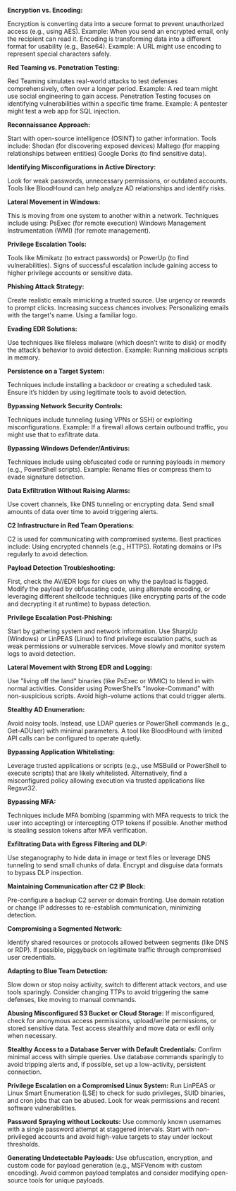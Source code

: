 **Encryption vs. Encoding:**

Encryption is converting data into a secure format to prevent unauthorized access (e.g., using AES). Example: When you send an encrypted email, only the recipient can read it.
Encoding is transforming data into a different format for usability (e.g., Base64). Example: A URL might use encoding to represent special characters safely.

**Red Teaming vs. Penetration Testing:**

Red Teaming simulates real-world attacks to test defenses comprehensively, often over a longer period. Example: A red team might use social engineering to gain access.
Penetration Testing focuses on identifying vulnerabilities within a specific time frame. Example: A pentester might test a web app for SQL injection.

**Reconnaissance Approach:**

Start with open-source intelligence (OSINT) to gather information. Tools include:
Shodan (for discovering exposed devices)
Maltego (for mapping relationships between entities)
Google Dorks (to find sensitive data).

**Identifying Misconfigurations in Active Directory:**

Look for weak passwords, unnecessary permissions, or outdated accounts. Tools like BloodHound can help analyze AD relationships and identify risks.

**Lateral Movement in Windows:**

This is moving from one system to another within a network. Techniques include using:
PsExec (for remote execution)
Windows Management Instrumentation (WMI) (for remote management).

**Privilege Escalation Tools:**

Tools like Mimikatz (to extract passwords) or PowerUp (to find vulnerabilities). Signs of successful escalation include gaining access to higher privilege accounts or sensitive data.

**Phishing Attack Strategy:**

Create realistic emails mimicking a trusted source. Use urgency or rewards to prompt clicks. Increasing success chances involves:
Personalizing emails with the target's name.
Using a familiar logo.

**Evading EDR Solutions:**

Use techniques like fileless malware (which doesn’t write to disk) or modify the attack’s behavior to avoid detection. Example: Running malicious scripts in memory.

**Persistence on a Target System:**

Techniques include installing a backdoor or creating a scheduled task. Ensure it’s hidden by using legitimate tools to avoid detection.

**Bypassing Network Security Controls:**

Techniques include tunneling (using VPNs or SSH) or exploiting misconfigurations. Example: If a firewall allows certain outbound traffic, you might use that to exfiltrate data.

**Bypassing Windows Defender/Antivirus:**

Techniques include using obfuscated code or running payloads in memory (e.g., PowerShell scripts). Example: Rename files or compress them to evade signature detection.

**Data Exfiltration Without Raising Alarms:**

Use covert channels, like DNS tunneling or encrypting data. Send small amounts of data over time to avoid triggering alerts.

**C2 Infrastructure in Red Team Operations:**

C2 is used for communicating with compromised systems. Best practices include:
Using encrypted channels (e.g., HTTPS).
Rotating domains or IPs regularly to avoid detection.

**Payload Detection Troubleshooting:**

First, check the AV/EDR logs for clues on why the payload is flagged. Modify the payload by obfuscating code, using alternate encoding, or leveraging different shellcode techniques (like encrypting parts of the code and decrypting it at runtime) to bypass detection.

**Privilege Escalation Post-Phishing:**

Start by gathering system and network information. Use SharpUp (Windows) or LinPEAS (Linux) to find privilege escalation paths, such as weak permissions or vulnerable services. Move slowly and monitor system logs to avoid detection.

**Lateral Movement with Strong EDR and Logging:**

Use "living off the land" binaries (like PsExec or WMIC) to blend in with normal activities. Consider using PowerShell’s "Invoke-Command" with non-suspicious scripts. Avoid high-volume actions that could trigger alerts.

**Stealthy AD Enumeration:**

Avoid noisy tools. Instead, use LDAP queries or PowerShell commands (e.g., Get-ADUser) with minimal parameters. A tool like BloodHound with limited API calls can be configured to operate quietly.

**Bypassing Application Whitelisting:**

Leverage trusted applications or scripts (e.g., use MSBuild or PowerShell to execute scripts) that are likely whitelisted. Alternatively, find a misconfigured policy allowing execution via trusted applications like Regsvr32.

**Bypassing MFA:**

Techniques include MFA bombing (spamming with MFA requests to trick the user into accepting) or intercepting OTP tokens if possible. Another method is stealing session tokens after MFA verification.

**Exfiltrating Data with Egress Filtering and DLP:**

Use steganography to hide data in image or text files or leverage DNS tunneling to send small chunks of data. Encrypt and disguise data formats to bypass DLP inspection.

**Maintaining Communication after C2 IP Block:**

Pre-configure a backup C2 server or domain fronting. Use domain rotation or change IP addresses to re-establish communication, minimizing detection.

**Compromising a Segmented Network:**

Identify shared resources or protocols allowed between segments (like DNS or RDP). If possible, piggyback on legitimate traffic through compromised user credentials.

**Adapting to Blue Team Detection:**

Slow down or stop noisy activity, switch to different attack vectors, and use tools sparingly. Consider changing TTPs to avoid triggering the same defenses, like moving to manual commands.

**Abusing Misconfigured S3 Bucket or Cloud Storage:**
If misconfigured, check for anonymous access permissions, upload/write permissions, or stored sensitive data. Test access stealthily and move data or exfil only when necessary.

**Stealthy Access to a Database Server with Default Credentials:**
Confirm minimal access with simple queries. Use database commands sparingly to avoid tripping alerts and, if possible, set up a low-activity, persistent connection.

**Privilege Escalation on a Compromised Linux System:**
Run LinPEAS or Linux Smart Enumeration (LSE) to check for sudo privileges, SUID binaries, and cron jobs that can be abused. Look for weak permissions and recent software vulnerabilities.

**Password Spraying without Lockouts:**
Use commonly known usernames with a single password attempt at staggered intervals. Start with non-privileged accounts and avoid high-value targets to stay under lockout thresholds.

**Generating Undetectable Payloads:**
Use obfuscation, encryption, and custom code for payload generation (e.g., MSFVenom with custom encoding). Avoid common payload templates and consider modifying open-source tools for unique payloads.
